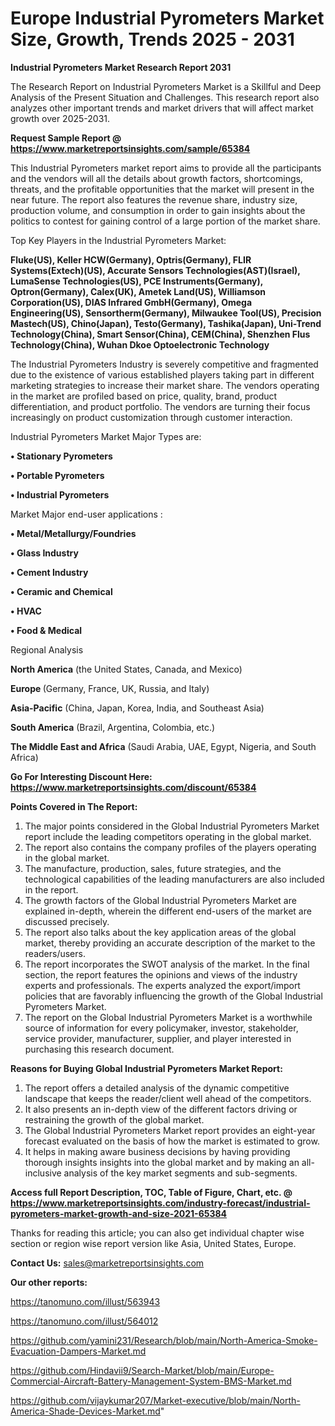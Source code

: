 # Europe Industrial Pyrometers Market Size, Growth, Trends 2025 - 2031

<strong>Industrial Pyrometers Market Research Report 2031</strong>

The Research Report on Industrial Pyrometers Market is a Skillful and Deep Analysis of the Present Situation and Challenges. This research report also analyzes other important trends and market drivers that will affect market growth over 2025-2031.

<strong>Request Sample Report @ <a href=https://www.marketreportsinsights.com/sample/65384>https://www.marketreportsinsights.com/sample/65384</a></strong>

This Industrial Pyrometers market report aims to provide all the participants and the vendors will all the details about growth factors, shortcomings, threats, and the profitable opportunities that the market will present in the near future. The report also features the revenue share, industry size, production volume, and consumption in order to gain insights about the politics to contest for gaining control of a large portion of the market share.

Top Key Players in the Industrial Pyrometers Market:

<strong>Fluke(US), Keller HCW(Germany), Optris(Germany), FLIR Systems(Extech)(US), Accurate Sensors Technologies(AST)(Israel), LumaSense Technologies(US), PCE Instruments(Germany), Optron(Germany), Calex(UK), Ametek Land(US), Williamson Corporation(US), DIAS Infrared GmbH(Germany), Omega Engineering(US), Sensortherm(Germany), Milwaukee Tool(US), Precision Mastech(US), Chino(Japan), Testo(Germany), Tashika(Japan), Uni-Trend Technology(China), Smart Sensor(China), CEM(China), Shenzhen Flus Technology(China), Wuhan Dkoe Optoelectronic Technology</strong>

The Industrial Pyrometers Industry is severely competitive and fragmented due to the existence of various established players taking part in different marketing strategies to increase their market share. The vendors operating in the market are profiled based on price, quality, brand, product differentiation, and product portfolio. The vendors are turning their focus increasingly on product customization through customer interaction.

Industrial Pyrometers Market Major Types are:

<strong>• Stationary Pyrometers

• Portable Pyrometers

• Industrial Pyrometers</strong>

Market Major end-user applications :

<strong>• Metal/Metallurgy/Foundries

• Glass Industry

• Cement Industry

• Ceramic and Chemical

• HVAC

• Food & Medical</strong>

Regional Analysis

</u><strong><b>North America</b></strong> (the United States, Canada, and Mexico)

<strong><b>Europe </b></strong>(Germany, France, UK, Russia, and Italy)

<strong><b>Asia-Pacific</b></strong> (China, Japan, Korea, India, and Southeast Asia)

<strong><b>South America</b></strong> (Brazil, Argentina, Colombia, etc.)

<strong><b>The Middle East and Africa</b></strong> (Saudi Arabia, UAE, Egypt, Nigeria, and South Africa)

<strong>Go For Interesting Discount Here: <a href=https://www.marketreportsinsights.com/discount/65384>https://www.marketreportsinsights.com/discount/65384</a></strong>

<strong>Points Covered in The Report:</strong>
<ol>
  <li>The major points considered in the Global Industrial Pyrometers Market report include the leading competitors operating in the global market.</li>
  <li>The report also contains the company profiles of the players operating in the global market.</li>
  <li>The manufacture, production, sales, future strategies, and the technological capabilities of the leading manufacturers are also included in the report.</li>
  <li>The growth factors of the Global Industrial Pyrometers Market are explained in-depth, wherein the different end-users of the market are discussed precisely.</li>
  <li>The report also talks about the key application areas of the global market, thereby providing an accurate description of the market to the readers/users.</li>
  <li>The report incorporates the SWOT analysis of the market. In the final section, the report features the opinions and views of the industry experts and professionals. The experts analyzed the export/import policies that are favorably influencing the growth of the Global Industrial Pyrometers Market.</li>
  <li>The report on the Global Industrial Pyrometers Market is a worthwhile source of information for every policymaker, investor, stakeholder, service provider, manufacturer, supplier, and player interested in purchasing this research document.</li>
</ol>
<strong>Reasons for Buying Global Industrial Pyrometers Market Report:</strong>

<ol>
  <li>The report offers a detailed analysis of the dynamic competitive landscape that keeps the reader/client well ahead of the competitors.</li>
  <li>It also presents an in-depth view of the different factors driving or restraining the growth of the global market.</li>
  <li>The Global Industrial Pyrometers Market report provides an eight-year forecast evaluated on the basis of how the market is estimated to grow.</li>
  <li>It helps in making aware business decisions by having providing thorough insights insights into the global market and by making an all-inclusive analysis of the key market segments and sub-segments.</li>
</ol>
<strong>Access full Report Description, TOC, Table of Figure, Chart, etc. @ <a href=https://www.marketreportsinsights.com/industry-forecast/industrial-pyrometers-market-growth-and-size-2021-65384>https://www.marketreportsinsights.com/industry-forecast/industrial-pyrometers-market-growth-and-size-2021-65384</a></strong>


Thanks for reading this article; you can also get individual chapter wise section or region wise report version like Asia, United States, Europe.

<strong>Contact Us:</strong>
sales@marketreportsinsights.com

<strong>Our other reports:</strong>

<a href=https://tanomuno.com/illust/563943>https://tanomuno.com/illust/563943</a>

<a href=https://tanomuno.com/illust/564012>https://tanomuno.com/illust/564012</a>

<a href=https://github.com/yamini231/Research/blob/main/North-America-Smoke-Evacuation-Dampers-Market.md>https://github.com/yamini231/Research/blob/main/North-America-Smoke-Evacuation-Dampers-Market.md</a>

<a href=https://github.com/Hindavii9/Search-Market/blob/main/Europe-Commercial-Aircraft-Battery-Management-System-BMS-Market.md>https://github.com/Hindavii9/Search-Market/blob/main/Europe-Commercial-Aircraft-Battery-Management-System-BMS-Market.md</a>

<a href=https://github.com/vijaykumar207/Market-executive/blob/main/North-America-Shade-Devices-Market.md>https://github.com/vijaykumar207/Market-executive/blob/main/North-America-Shade-Devices-Market.md</a>"
